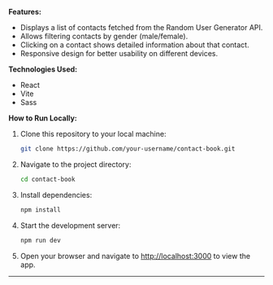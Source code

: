 
**Features:**

- Displays a list of contacts fetched from the Random User Generator API.
- Allows filtering contacts by gender (male/female).
- Clicking on a contact shows detailed information about that contact.
- Responsive design for better usability on different devices.

**Technologies Used:**

- React
- Vite
- Sass

**How to Run Locally:**

1. Clone this repository to your local machine:

   ```bash
   git clone https://github.com/your-username/contact-book.git
   ```

2. Navigate to the project directory:

   ```bash
   cd contact-book
   ```

3. Install dependencies:

   ```bash
   npm install
   ```

4. Start the development server:

   ```bash
   npm run dev
   ```

5. Open your browser and navigate to [http://localhost:3000](http://localhost:3000) to view the app.

--- 

